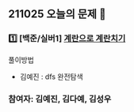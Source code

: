 ## 211025 오늘의 문제 📝
### 1️⃣ [백준/실버1] [계란으로 계란치기](https://www.acmicpc.net/problem/16987)
  
풀이방법  
- 김예진 : dfs 완전탐색


### 참여자: 김예진, 김다예, 김성우
